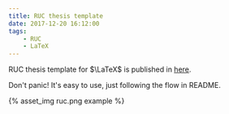 ```yaml
---
title: RUC thesis template
date: 2017-12-20 16:12:00
tags:
    - RUC
    - LaTeX
---
```


RUC thesis template for $\LaTeX$ is published in [here](https://github.com/GH1995/RUC-thesis-template-for-LaTeX).

Don\'t panic! It\'s easy to use, just following the flow in README.

{% asset_img ruc.png example %}
